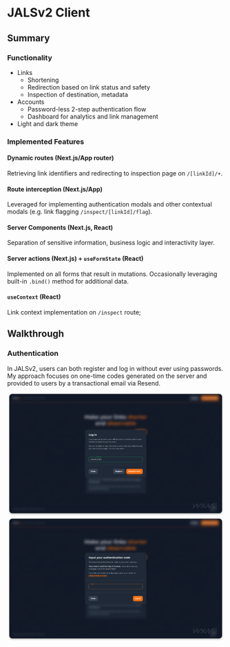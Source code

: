 # JALSv2 Client

## Summary

### Functionality

- Links
  - Shortening
  - Redirection based on link status and safety
  - Inspection of destination, metadata
- Accounts
  - Password-less 2-step authentication flow
  - Dashboard for analytics and link management
- Light and dark theme

### Implemented Features
#### Dynamic routes (Next.js/App router)
Retrieving link identifiers and redirecting to inspection page on `/[linkId]/+`.

#### Route interception (Next.js/App)
Leveraged for implementing authentication modals and other contextual modals (e.g. link flagging `/inspect/[linkId]/flag`).

#### Server Components (Next.js, React)
Separation of sensitive information, business logic and interactivity layer.

####  Server actions (Next.js) + `useFormState` (React) 
Implemented on all forms that result in mutations. Occasionally leveraging built-in `.bind()` method for additional data.

#### `useContext` (React)
Link context implementation on `/inspect` route;

## Walkthrough

### Authentication

In JALSv2, users can both register and log in without ever using passwords. My approach focuses on one-time codes generated on the server and provided to users by a transactional email via Resend.

![client-auth-flow-1.png](../repository/client-auth-flow-1.png)
![client-auth-flow-2.png](../repository/client-auth-flow-2.png)